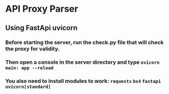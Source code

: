 # API Proxy Parser

## Using FastApi uvicorn

### Before starting the server, run the check.py file that will check the proxy for validity.

### Then open a console in the server directory and type ``uvicorn main: app --reload``

### You also need to install modules to work: ``requests`` ``bs4`` ``fastapi`` ``uvicorn[standard]``
